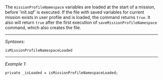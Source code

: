 The `missionProfileNamespace` variables are loaded at the start of a mission, before 'init.sqf' is executed. If the file with saved variables for current mission exists in user profile and is loaded, the command returns `true`. It also will return `true` after the first execution of `saveMissionProfileNamespace` command, which also creates the file.


---
*Syntaxes:*

`isMissionProfileNamespaceLoaded`

---
*Example 1:*

```sqf
private _isLoaded = isMissionProfileNamespaceLoaded;
```